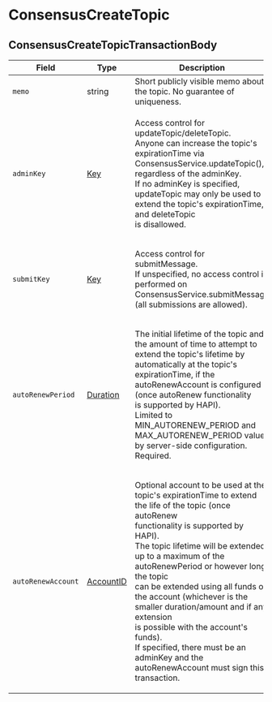 # ConsensusCreateTopic

## ConsensusCreateTopicTransactionBody

| Field              | Type                                     | Description                                                              |
| ------------------ | ---------------------------------------- | ------------------------------------------------------------------------ |
| `memo`             | string                                   | Short publicly visible memo about the topic. No guarantee of uniqueness. |
| `adminKey`         | [Key](../basic-types/key.md)             | <p>Access control for updateTopic/deleteTopic.<br>Anyone can increase the topic's expirationTime via ConsensusService.updateTopic(), regardless of the adminKey.<br>If no adminKey is specified, updateTopic may only be used to extend the topic's expirationTime, and deleteTopic<br>is disallowed.</p>                                                |
| `submitKey`        | [Key](../basic-types/key.md)             | <p>Access control for submitMessage.<br>If unspecified, no access control is performed on ConsensusService.submitMessage (all submissions are allowed).</p>                                                |
| `autoRenewPeriod`  | [Duration](../miscellaneous/duration.md) | <p>The initial lifetime of the topic and the amount of time to attempt to extend the topic's lifetime by<br>automatically at the topic's expirationTime, if the autoRenewAccount is configured (once autoRenew functionality<br>is supported by HAPI).<br>Limited to MIN_AUTORENEW_PERIOD and MAX_AUTORENEW_PERIOD value by server-side configuration.<br>Required.</p>                                                |
| `autoRenewAccount` | [AccountID](../basic-types/accountid.md) | <p>Optional account to be used at the topic's expirationTime to extend the life of the topic (once autoRenew<br>functionality is supported by HAPI).<br>The topic lifetime will be extended up to a maximum of the autoRenewPeriod or however long the topic<br>can be extended using all funds on the account (whichever is the smaller duration/amount and if any extension<br>is possible with the account's funds).<br>If specified, there must be an adminKey and the autoRenewAccount must sign this transaction.</p>                                                |
